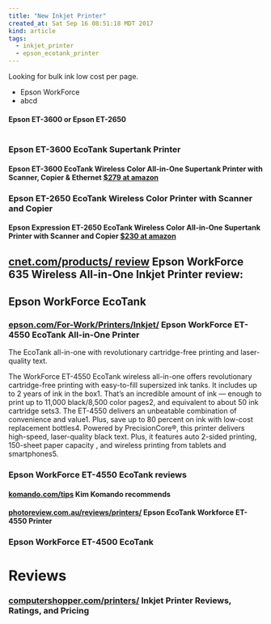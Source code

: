 ```yaml
---
title: "New Inkjet Printer"
created_at: Sat Sep 16 08:51:18 MDT 2017
kind: article
tags:
  - inkjet_printer
  - epson_ecotank_printer
---
```


Looking for bulk ink low cost per page.

<ul>
  <li>Epson WorkForce</li>
  <li>abcd</li>
</ul>

<h4>Epson ET-3600 or Epson ET-2650</h4>

<pre>
</pre>

<h3>Epson ET-3600 EcoTank Supertank Printer</h3>

<h4>
  Epson ET-3600 EcoTank Wireless Color All-in-One Supertank Printer with Scanner, Copier & Ethernet 
  <a href="https://www.amazon.com/Epson-EcoTank-Wireless-Supertank-Ethernet/dp/B01IH2KM5K/ref=cm_cr_arp_d_product_top?ie=UTF8" target="_blank">$279 at amazon</a>
</h4>

<h3>Epson ET-2650 EcoTank Wireless Color Printer with Scanner and Copier</h3>

<h4>
  Epson Expression ET-2650 EcoTank Wireless Color All-in-One Supertank Printer with Scanner and Copier 
  <a href="https://www.amazon.com/Epson-Expression-EcoTank-Wireless-Supertank/dp/B01NA8VVT3/ref=cm_cr_arp_d_product_top?ie=UTF8" target="_blank">$230 at amazon</a>
</h4>

<h2>
  <a href="https://www.cnet.com/products/epson-workforce-635-wireless-all-in-one-inkjet-printer/review/" target="_blank">cnet.com/products/ review</a>
  Epson WorkForce 635 Wireless All-in-One Inkjet Printer review: 
</h2>

<h2>Epson WorkForce EcoTank</h2>

<h3>
  <a href="https://epson.com/For-Work/Printers/Inkjet/Epson-WorkForce-ET-4550-EcoTank-All-in-One-Printer/p/C11CE71201" target="_blank">epson.com/For-Work/Printers/Inkjet/</a>
  Epson WorkForce ET-4550 EcoTank All-in-One Printer
</h3>

The EcoTank all-in-one with revolutionary cartridge-free printing and
laser-quality text.

The WorkForce ET-4550 EcoTank wireless all-in-one offers revolutionary
cartridge-free printing with easy-to-fill supersized ink tanks. It
includes up to 2 years of ink in the box1. That’s an incredible amount
of ink — enough to print up to 11,000 black/8,500 color pages2,
and equivalent to about 50 ink cartridge sets3. The ET-4550 delivers
an unbeatable combination of convenience and value1. Plus, save up
to 80 percent on ink with low-cost replacement bottles4. Powered by
PrecisionCore®, this printer delivers high-speed, laser-quality black
text. Plus, it features auto 2-sided printing, 150-sheet paper capacity ,
and wireless printing from tablets and smartphones5.

<h3>Epson WorkForce ET-4550 EcoTank reviews</h3>

<h4>
  <a href="https://www.komando.com/tips/366364/sponsor-how-to-pick-the-best-printer-for-your-money" target="_blank">komando.com/tips</a>
  Kim Komando recommends
</h4>

<h4>
  <a href="http://photoreview.com.au/reviews/printers/epson-ecotank-workforce-et-4550-printer" target="_blank">photoreview.com.au/reviews/printers/</a>
  Epson EcoTank Workforce ET-4550 Printer
</h4>

<h3>Epson WorkForce ET-4500 EcoTank</H3>

<h1>Reviews</h1>

<h3>
  <a href="http://www.computershopper.com/printers/inkjet" target="_blank">computershopper.com/printers/</a>
  Inkjet Printer Reviews, Ratings, and Pricing
</h3>

<!--
html boilerplate
<a href="" target="_blank"></a>
<a name=""></a>
<img src="" width="400px">
<ul>
  <li></li>
</ul>
<pre>
</pre>
<pre><code>
</code></pre>
<math xmlns='http://www.w3.org/1998/Math/MathML' display='block'>
</math>
-->
